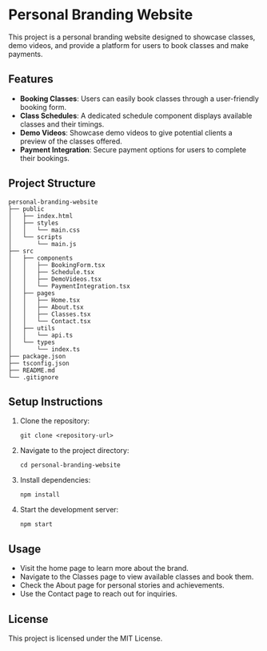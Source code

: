 # Personal Branding Website

This project is a personal branding website designed to showcase classes, demo videos, and provide a platform for users to book classes and make payments. 

## Features

- **Booking Classes**: Users can easily book classes through a user-friendly booking form.
- **Class Schedules**: A dedicated schedule component displays available classes and their timings.
- **Demo Videos**: Showcase demo videos to give potential clients a preview of the classes offered.
- **Payment Integration**: Secure payment options for users to complete their bookings.

## Project Structure

```
personal-branding-website
├── public
│   ├── index.html
│   ├── styles
│   │   └── main.css
│   └── scripts
│       └── main.js
├── src
│   ├── components
│   │   ├── BookingForm.tsx
│   │   ├── Schedule.tsx
│   │   ├── DemoVideos.tsx
│   │   └── PaymentIntegration.tsx
│   ├── pages
│   │   ├── Home.tsx
│   │   ├── About.tsx
│   │   ├── Classes.tsx
│   │   └── Contact.tsx
│   ├── utils
│   │   └── api.ts
│   └── types
│       └── index.ts
├── package.json
├── tsconfig.json
├── README.md
└── .gitignore
```

## Setup Instructions

1. Clone the repository:
   ```
   git clone <repository-url>
   ```
2. Navigate to the project directory:
   ```
   cd personal-branding-website
   ```
3. Install dependencies:
   ```
   npm install
   ```
4. Start the development server:
   ```
   npm start
   ```

## Usage

- Visit the home page to learn more about the brand.
- Navigate to the Classes page to view available classes and book them.
- Check the About page for personal stories and achievements.
- Use the Contact page to reach out for inquiries.

## License

This project is licensed under the MIT License.